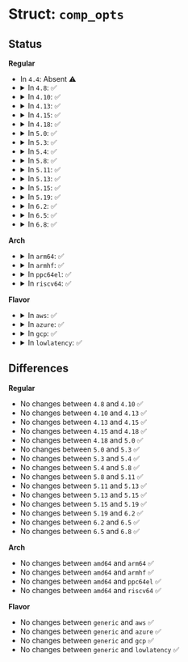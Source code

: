 # Struct: <code>comp_opts</code>

## Status
<b>Regular</b>
<ul>
<li>
In <code>4.4</code>: Absent ⚠️
</li>
<li>
<details>
<summary>In <code>4.8</code>: ✅</summary>

```c
struct comp_opts {
    int dict_size;
};
```
</details>
</li>
<li>
<details>
<summary>In <code>4.10</code>: ✅</summary>

```c
struct comp_opts {
    int dict_size;
};
```
</details>
</li>
<li>
<details>
<summary>In <code>4.13</code>: ✅</summary>

```c
struct comp_opts {
    int dict_size;
};
```
</details>
</li>
<li>
<details>
<summary>In <code>4.15</code>: ✅</summary>

```c
struct comp_opts {
    int dict_size;
};
```
</details>
</li>
<li>
<details>
<summary>In <code>4.18</code>: ✅</summary>

```c
struct comp_opts {
    int dict_size;
};
```
</details>
</li>
<li>
<details>
<summary>In <code>5.0</code>: ✅</summary>

```c
struct comp_opts {
    int dict_size;
};
```
</details>
</li>
<li>
<details>
<summary>In <code>5.3</code>: ✅</summary>

```c
struct comp_opts {
    int dict_size;
};
```
</details>
</li>
<li>
<details>
<summary>In <code>5.4</code>: ✅</summary>

```c
struct comp_opts {
    int dict_size;
};
```
</details>
</li>
<li>
<details>
<summary>In <code>5.8</code>: ✅</summary>

```c
struct comp_opts {
    int dict_size;
};
```
</details>
</li>
<li>
<details>
<summary>In <code>5.11</code>: ✅</summary>

```c
struct comp_opts {
    int dict_size;
};
```
</details>
</li>
<li>
<details>
<summary>In <code>5.13</code>: ✅</summary>

```c
struct comp_opts {
    int dict_size;
};
```
</details>
</li>
<li>
<details>
<summary>In <code>5.15</code>: ✅</summary>

```c
struct comp_opts {
    int dict_size;
};
```
</details>
</li>
<li>
<details>
<summary>In <code>5.19</code>: ✅</summary>

```c
struct comp_opts {
    int dict_size;
};
```
</details>
</li>
<li>
<details>
<summary>In <code>6.2</code>: ✅</summary>

```c
struct comp_opts {
    int dict_size;
};
```
</details>
</li>
<li>
<details>
<summary>In <code>6.5</code>: ✅</summary>

```c
struct comp_opts {
    int dict_size;
};
```
</details>
</li>
<li>
<details>
<summary>In <code>6.8</code>: ✅</summary>

```c
struct comp_opts {
    int dict_size;
};
```
</details>
</li>
</ul>
<b>Arch</b>
<ul>
<li>
<details>
<summary>In <code>arm64</code>: ✅</summary>

```c
struct comp_opts {
    int dict_size;
};
```
</details>
</li>
<li>
<details>
<summary>In <code>armhf</code>: ✅</summary>

```c
struct comp_opts {
    int dict_size;
};
```
</details>
</li>
<li>
<details>
<summary>In <code>ppc64el</code>: ✅</summary>

```c
struct comp_opts {
    int dict_size;
};
```
</details>
</li>
<li>
<details>
<summary>In <code>riscv64</code>: ✅</summary>

```c
struct comp_opts {
    int dict_size;
};
```
</details>
</li>
</ul>
<b>Flavor</b>
<ul>
<li>
<details>
<summary>In <code>aws</code>: ✅</summary>

```c
struct comp_opts {
    int dict_size;
};
```
</details>
</li>
<li>
<details>
<summary>In <code>azure</code>: ✅</summary>

```c
struct comp_opts {
    int dict_size;
};
```
</details>
</li>
<li>
<details>
<summary>In <code>gcp</code>: ✅</summary>

```c
struct comp_opts {
    int dict_size;
};
```
</details>
</li>
<li>
<details>
<summary>In <code>lowlatency</code>: ✅</summary>

```c
struct comp_opts {
    int dict_size;
};
```
</details>
</li>
</ul>

## Differences
<b>Regular</b>
<ul>
<li>
No changes between <code>4.8</code> and <code>4.10</code> ✅
</li>
<li>
No changes between <code>4.10</code> and <code>4.13</code> ✅
</li>
<li>
No changes between <code>4.13</code> and <code>4.15</code> ✅
</li>
<li>
No changes between <code>4.15</code> and <code>4.18</code> ✅
</li>
<li>
No changes between <code>4.18</code> and <code>5.0</code> ✅
</li>
<li>
No changes between <code>5.0</code> and <code>5.3</code> ✅
</li>
<li>
No changes between <code>5.3</code> and <code>5.4</code> ✅
</li>
<li>
No changes between <code>5.4</code> and <code>5.8</code> ✅
</li>
<li>
No changes between <code>5.8</code> and <code>5.11</code> ✅
</li>
<li>
No changes between <code>5.11</code> and <code>5.13</code> ✅
</li>
<li>
No changes between <code>5.13</code> and <code>5.15</code> ✅
</li>
<li>
No changes between <code>5.15</code> and <code>5.19</code> ✅
</li>
<li>
No changes between <code>5.19</code> and <code>6.2</code> ✅
</li>
<li>
No changes between <code>6.2</code> and <code>6.5</code> ✅
</li>
<li>
No changes between <code>6.5</code> and <code>6.8</code> ✅
</li>
</ul>
<b>Arch</b>
<ul>
<li>
No changes between <code>amd64</code> and <code>arm64</code> ✅
</li>
<li>
No changes between <code>amd64</code> and <code>armhf</code> ✅
</li>
<li>
No changes between <code>amd64</code> and <code>ppc64el</code> ✅
</li>
<li>
No changes between <code>amd64</code> and <code>riscv64</code> ✅
</li>
</ul>
<b>Flavor</b>
<ul>
<li>
No changes between <code>generic</code> and <code>aws</code> ✅
</li>
<li>
No changes between <code>generic</code> and <code>azure</code> ✅
</li>
<li>
No changes between <code>generic</code> and <code>gcp</code> ✅
</li>
<li>
No changes between <code>generic</code> and <code>lowlatency</code> ✅
</li>
</ul>
